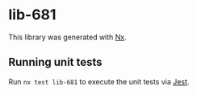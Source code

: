 # lib-681

This library was generated with [Nx](https://nx.dev).

## Running unit tests

Run `nx test lib-681` to execute the unit tests via [Jest](https://jestjs.io).
